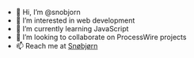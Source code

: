 - 👋  Hi, I’m @snobjorn
- 👀  I’m interested in web development
- 🌱  I’m currently learning JavaScript
- 💞️  I’m looking to collaborate on ProcessWire projects
- 📫  Reach me at [Snøbjørn](https://www.snobjorn.no/om/)

<!---
snobjorn/snobjorn is a ✨ special ✨ repository because its `README.md` (this file) appears on your GitHub profile.
You can click the Preview link to take a look at your changes.
--->
